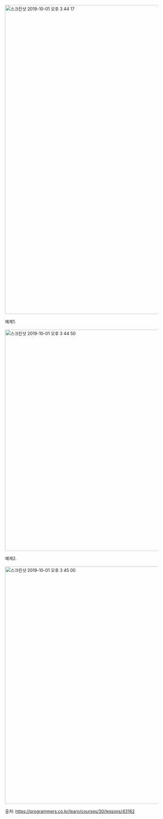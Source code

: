 <img width="1017" alt="스크린샷 2019-10-01 오후 3 44 17" src="https://user-images.githubusercontent.com/44438752/65940068-87560400-e462-11e9-9e44-088ce37e5b9c.png">

예제1. 
<br/><br/>
<img width="728" alt="스크린샷 2019-10-01 오후 3 44 50" src="https://user-images.githubusercontent.com/44438752/65940086-8f15a880-e462-11e9-9294-27c3f5cbd15f.png">

예제2.
<br/><br/>
<img width="781" alt="스크린샷 2019-10-01 오후 3 45 00" src="https://user-images.githubusercontent.com/44438752/65940082-8c1ab800-e462-11e9-8f72-5d0ffd787f3e.png">


출처: https://programmers.co.kr/learn/courses/30/lessons/43162
